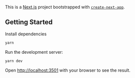 This is a [Next.js](https://nextjs.org/) project bootstrapped with [`create-next-app`](https://github.com/vercel/next.js/tree/canary/packages/create-next-app).

## Getting Started

Install dependencies

```bash
yarn
```

Run the development server:

```bash
yarn dev
```

Open [http://localhost:3501](http://localhost:3501) with your browser to see the result.
